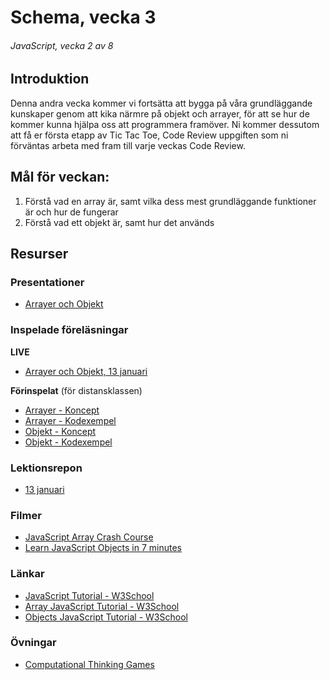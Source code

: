 # Schema, vecka 3
###### JavaScript, vecka 2 av 8

## Introduktion

Denna andra vecka kommer vi fortsätta att bygga på våra grundläggande kunskaper genom att kika närmre på objekt och arrayer, för att se hur de kommer kunna hjälpa oss att programmera framöver. Ni kommer dessutom att få er första etapp av Tic Tac Toe, Code Review uppgiften som ni förväntas arbeta med fram till varje veckas Code Review.


## Mål för veckan:

1. Förstå vad en array är, samt vilka dess mest grundläggande funktioner är och hur de fungerar
2. Förstå vad ett objekt är, samt hur det används


## Resurser

### Presentationer

* [Arrayer och Objekt](https://docs.google.com/presentation/d/1D7Kbi_W74NrLYWrIzB2enPjDAVyrzOdn/edit?usp=sharing&ouid=117251319654116712560&rtpof=true&sd=true)


### Inspelade föreläsningar

**LIVE**
* [Arrayer och Objekt, 13 januari]()

**Förinspelat** (för distansklassen)

* [Arrayer - Koncept](https://vimeo.com/760941929/2c430d9fda)
* [Arrayer - Kodexempel](https://vimeo.com/760941992/790a734d24)
* [Objekt - Koncept](https://vimeo.com/760940640/b6fb00d671)
* [Objekt - Kodexempel](https://vimeo.com/760940674/e6e58cf8d8)

### Lektionsrepon

* [13 januari]()

### Filmer

* [JavaScript Array Crash Course](https://www.youtube.com/watch?v=7W4pQQ20nJg)
* [Learn JavaScript Objects in 7 minutes](https://www.youtube.com/watch?v=lo7o91qLzxc)

### Länkar

* [JavaScript Tutorial - W3School](https://www.w3schools.com/js/default.asp)
* [Array JavaScript Tutorial - W3School](https://www.w3schools.com/js/js_arrays.asp)
* [Objects JavaScript Tutorial - W3School](https://www.w3schools.com/js/js_objects.asp)


### Övningar 

* [Computational Thinking Games](https://github.com/fu-javascript-fe24/week-2-exercise-computational-thinking-games/tree/main)






